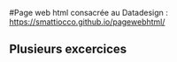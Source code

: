 #Page web html consacrée au Datadesign : https://smattiocco.github.io/pagewebhtml/ 

## Plusieurs excercices 
